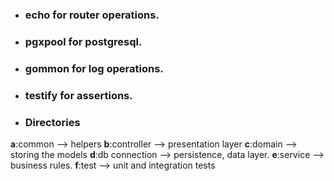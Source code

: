 - ### echo for router operations.
- ### pgxpool for postgresql.
- ### gommon for log operations.
- ### testify for assertions.
- ### Directories
 **a**:common --> helpers
 **b**:controller --> presentation layer
 **c**:domain --> storing the models
 **d**:db connection --> persistence, data layer.
 **e**:service --> business rules.
 **f**:test --> unit and integration tests
